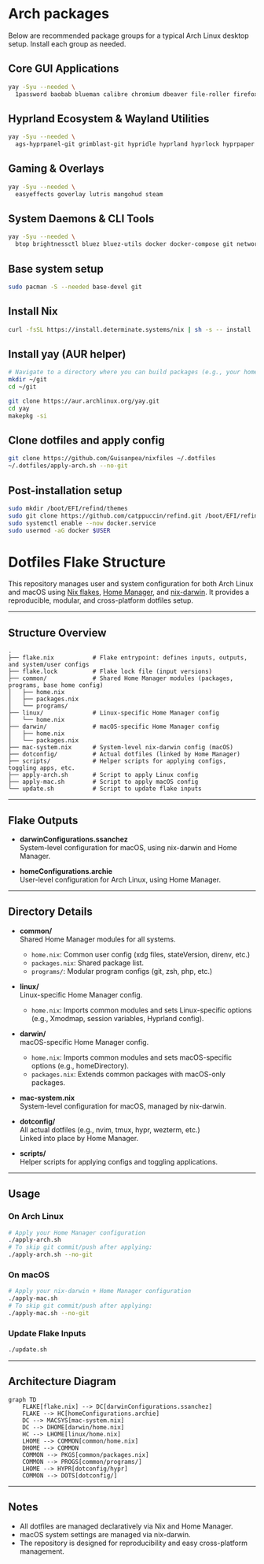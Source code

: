 # Arch packages

Below are recommended package groups for a typical Arch Linux desktop setup. Install each group as needed.

## Core GUI Applications

```sh
yay -Syu --needed \
  1password baobab blueman calibre chromium dbeaver file-roller firefox gparted imv jetbrains-toolbox logseq-desktop-bin nautilus pavucontrol qbittorrent spotify strawberry stremio vesktop visual-studio-code-bin zathura zathura-pdf-mupdf
```

## Hyprland Ecosystem & Wayland Utilities

```sh
yay -Syu --needed \
  ags-hyprpanel-git grimblast-git hypridle hyprland hyprlock hyprpaper hyprpicker hyprshot rofi-lbonn-wayland-git swaync swww waybar wezterm-git wf-recorder-git wlsunset xdg-desktop-portal-wlr matugen-bin
```

## Gaming & Overlays

```sh
yay -Syu --needed \
  easyeffects goverlay lutris mangohud steam
```

## System Daemons & CLI Tools

```sh
yay -Syu --needed \
  btop brightnessctl bluez bluez-utils docker docker-compose git networkmanager power-profiles-daemon refind wireplumber wl-clipboard
```

## Base system setup

```sh
sudo pacman -S --needed base-devel git
```

## Install Nix

```sh
curl -fsSL https://install.determinate.systems/nix | sh -s -- install
```

## Install yay (AUR helper)

```sh
# Navigate to a directory where you can build packages (e.g., your home directory)
mkdir ~/git
cd ~/git

git clone https://aur.archlinux.org/yay.git
cd yay
makepkg -si
```

## Clone dotfiles and apply config

```sh
git clone https://github.com/Guisanpea/nixfiles ~/.dotfiles
~/.dotfiles/apply-arch.sh --no-git
```

## Post-installation setup

```sh
sudo mkdir /boot/EFI/refind/themes
sudo git clone https://github.com/catppuccin/refind.git /boot/EFI/refind/themes/catppuccin
sudo systemctl enable --now docker.service
sudo usermod -aG docker $USER
```

# Dotfiles Flake Structure

This repository manages user and system configuration for both Arch Linux and macOS using [Nix flakes](https://nixos.wiki/wiki/Flakes), [Home Manager](https://nix-community.github.io/home-manager/), and [nix-darwin](https://github.com/LnL7/nix-darwin). It provides a reproducible, modular, and cross-platform dotfiles setup.

---

## Structure Overview

```
.
├── flake.nix           # Flake entrypoint: defines inputs, outputs, and system/user configs
├── flake.lock          # Flake lock file (input versions)
├── common/             # Shared Home Manager modules (packages, programs, base home config)
│   ├── home.nix
│   ├── packages.nix
│   └── programs/
├── linux/              # Linux-specific Home Manager config
│   └── home.nix
├── darwin/             # macOS-specific Home Manager config
│   ├── home.nix
│   └── packages.nix
├── mac-system.nix      # System-level nix-darwin config (macOS)
├── dotconfig/          # Actual dotfiles (linked by Home Manager)
├── scripts/            # Helper scripts for applying configs, toggling apps, etc.
├── apply-arch.sh       # Script to apply Linux config
├── apply-mac.sh        # Script to apply macOS config
└── update.sh           # Script to update flake inputs
```

---

## Flake Outputs

- **darwinConfigurations.ssanchez**  
  System-level configuration for macOS, using nix-darwin and Home Manager.

- **homeConfigurations.archie**  
  User-level configuration for Arch Linux, using Home Manager.

---

## Directory Details

- **common/**  
  Shared Home Manager modules for all systems.  
  - `home.nix`: Common user config (xdg files, stateVersion, direnv, etc.)
  - `packages.nix`: Shared package list.
  - `programs/`: Modular program configs (git, zsh, php, etc.)

- **linux/**  
  Linux-specific Home Manager config.  
  - `home.nix`: Imports common modules and sets Linux-specific options (e.g., Xmodmap, session variables, Hyprland config).

- **darwin/**  
  macOS-specific Home Manager config.  
  - `home.nix`: Imports common modules and sets macOS-specific options (e.g., homeDirectory).
  - `packages.nix`: Extends common packages with macOS-only packages.

- **mac-system.nix**  
  System-level configuration for macOS, managed by nix-darwin.

- **dotconfig/**  
  All actual dotfiles (e.g., nvim, tmux, hypr, wezterm, etc.)  
  Linked into place by Home Manager.

- **scripts/**  
  Helper scripts for applying configs and toggling applications.

---

## Usage

### On Arch Linux

```sh
# Apply your Home Manager configuration
./apply-arch.sh
# To skip git commit/push after applying:
./apply-arch.sh --no-git
```

### On macOS

```sh
# Apply your nix-darwin + Home Manager configuration
./apply-mac.sh
# To skip git commit/push after applying:
./apply-mac.sh --no-git
```

### Update Flake Inputs

```sh
./update.sh
```

---

## Architecture Diagram

```mermaid
graph TD
    FLAKE[flake.nix] --> DC[darwinConfigurations.ssanchez]
    FLAKE --> HC[homeConfigurations.archie]
    DC --> MACSYS[mac-system.nix]
    DC --> DHOME[darwin/home.nix]
    HC --> LHOME[linux/home.nix]
    LHOME --> COMMON[common/home.nix]
    DHOME --> COMMON
    COMMON --> PKGS[common/packages.nix]
    COMMON --> PROGS[common/programs/]
    LHOME --> HYPR[dotconfig/hypr]
    COMMON --> DOTS[dotconfig/]
```

---

## Notes

- All dotfiles are managed declaratively via Nix and Home Manager.
- macOS system settings are managed via nix-darwin.
- The repository is designed for reproducibility and easy cross-platform management.
